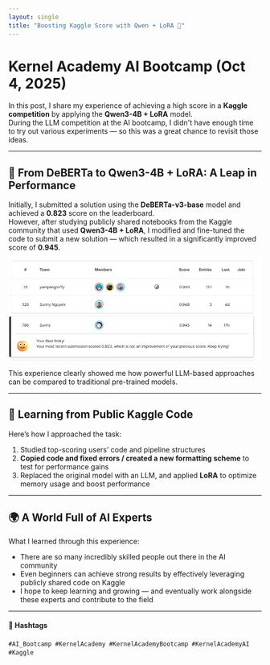 ```yaml
---
layout: single 
title: "Boosting Kaggle Score with Qwen + LoRA 🧠"
---
```


# Kernel Academy AI Bootcamp (Oct 4, 2025)

In this post, I share my experience of achieving a high score in a **Kaggle competition** by applying the **Qwen3-4B + LoRA** model.  
During the LLM competition at the AI bootcamp, I didn't have enough time to try out various experiments — so this was a great chance to revisit those ideas.

---

## 🏁 From DeBERTa to Qwen3-4B + LoRA: A Leap in Performance

Initially, I submitted a solution using the **DeBERTa-v3-base** model and achieved a **0.823** score on the leaderboard.  
However, after studying publicly shared notebooks from the Kaggle community that used **Qwen3-4B + LoRA**, I modified and fine-tuned the code to submit a new solution — which resulted in a significantly improved score of **0.945**.

![Kaggle Leaderboard](assets/images/kaggle-day2.jpg)

This experience clearly showed me how powerful LLM-based approaches can be compared to traditional pre-trained models.

---

## 📂 Learning from Public Kaggle Code

Here’s how I approached the task:

1. Studied top-scoring users’ code and pipeline structures  
2. **Copied code and fixed errors / created a new formatting scheme** to test for performance gains  
3. Replaced the original model with an LLM, and applied **LoRA** to optimize memory usage and boost performance  

---

## 🌍 A World Full of AI Experts

What I learned through this experience:

- There are so many incredibly skilled people out there in the AI community  
- Even beginners can achieve strong results by effectively leveraging publicly shared code on Kaggle  
- I hope to keep learning and growing — and eventually work alongside these experts and contribute to the field

---

#### 🔖 Hashtags  
`#AI_Bootcamp #KernelAcademy #KernelAcademyBootcamp #KernelAcademyAI #Kaggle`
